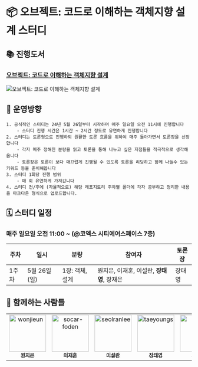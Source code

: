 # 📦 **오브젝트**: 코드로 이해하는 객체지향 설계 스터디

## 📚 진행도서

### [오브젝트: 코드로 이해하는 객체지향 설계](https://product.kyobobook.co.kr/detail/S000001766367)

<img alt="오브젝트: 코드로 이해하는 객체지향 설계" src="https://contents.kyobobook.co.kr/sih/fit-in/458x0/pdt/9791158391409.jpg">

## 🧭 운영방향

```
1. 공식적인 스터디는 24년 5월 26일부터 시작하며 매주 일요일 오전 11시에 진행합니다
    - 스터디 진행 시간은 1시간 ~ 2시간 정도로 유연하게 진행합니다
2. 스터디는 토론형으로 진행하되 원활한 토론 흐름을 위하여 매주 돌아가면서 토론장을 선정합니다
    - 각자 매주 정해진 분량을 읽고 토론을 통해 나누고 싶은 지점들을 적극적으로 생각해옵니다
    - 토론장은 토론이 보다 매끄럽게 진행될 수 있도록 토론을 리딩하고 함께 나눌수 있는 키워드 등을 준비해옵니다
3. 스터디 1회당 진행 범위
    - 매 회 유연하게 가져갑니다
4. 스터디 전/후에 (자율적으로) 해당 레포지토리 주차별 폴더에 각자 공부하고 정리한 내용을 마크다운 형식으로 업로드합니다.
```

## 🗓 스터디 일정

### 매주 일요일 오전 11:00 ~ (@코엑스 시티에어스페이스 7층)

| 주차  | 일시          | 분량            | 참여자                                     | 토론장 |
| ----- | ------------- | --------------- | ------------------------------------------ | ------ |
| 1주차 | 5월 26일 (일) | 1장: 객체, 설계 | 원지은, 이재훈, 이설란, **장태영**, 장재은 | 장태영 |

## 👫 함께하는 사람들

<table>
    <tr>
      <td align="center">
          <a href="https://github.com/wonjieun">
              <img src="https://avatars.githubusercontent.com/u/17687444?v=4" width="100;" alt="wonjieun"/>
              <br />
              <sub><b>원지은</b></sub>
          </a>
      </td>
      <td align="center">
          <a href="https://github.com/socar-foden">
              <img src="https://avatars.githubusercontent.com/u/38021616?v=4" width="100;" alt="socar-foden"/>
              <br />
              <sub><b>이재훈</b></sub>
          </a>
      </td>
      <td align="center">
          <a href="https://github.com/seolranlee">
              <img src="https://avatars.githubusercontent.com/u/23238421?v=4" width="100;" alt="seolranlee"/>
              <br />
              <sub><b>이설란</b></sub>
          </a>
      </td>
      <td align="center">
          <a href="https://github.com/taeyoungs">
              <img src="https://avatars.githubusercontent.com/u/52184469?v=4" width="100;" alt="taeyoungs"/>
              <br />
              <sub><b>장태영</b></sub>
          </a>
      </td>
      <td align="center">
          <a href="https://github.com/jeje01">
              <img src="https://avatars.githubusercontent.com/u/33060748?v=4" width="100;" alt="jeje01"/>
              <br />
              <sub><b>장재은</b></sub>
          </a>
      </td>
    </tr>
</table>

